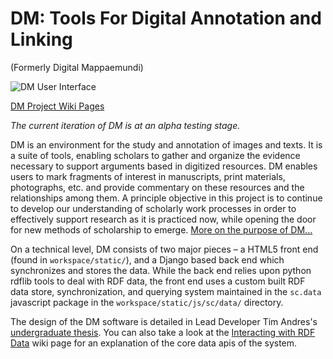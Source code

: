 DM: Tools For Digital Annotation and Linking
==
(Formerly Digital Mappaemundi)

![DM User Interface](http://dm.drew.edu/dm_workspace/dm_github_images/DM_User_Interface.png)

[DM Project Wiki Pages](https://github.com/timandres/DM/wiki/_pages)

*The current iteration of DM is at an alpha testing stage.*

DM is an environment for the study and annotation of images and texts. It is a suite of tools, enabling scholars to gather and organize the evidence necessary to support arguments based in digitized resources. DM enables users to mark fragments of interest in manuscripts, print materials, photographs, etc. and provide commentary on these resources and the relationships among them. A principle objective in this project is to continue to develop our understanding of scholarly work processes in order to effectively support research as it is practiced now, while opening the door for new methods of scholarship to emerge. [More on the purpose of DM...](https://github.com/timandres/DM/wiki/The-Purpose-of-DM)

On a technical level, DM consists of two major pieces – a HTML5 front end (found in `workspace/static/`), and a Django based back end which synchronizes and stores the data. While the back end relies upon python rdflib tools to deal with RDF data, the front end uses a custom built RDF data store, synchronization, and querying system maintained in the `sc.data` javascript package in the `workspace/static/js/sc/data/` directory.


The design of the DM software is detailed in Lead Developer Tim Andres's [undergraduate thesis](http://walter.drew.edu/ETD/BA/2014/Andres/TAndres.pdf). You can also take a look at the [Interacting with RDF Data](https://github.com/timandres/DM/wiki/Interacting-with-RDF-Data) wiki page for an explanation of the core data apis of the system.
